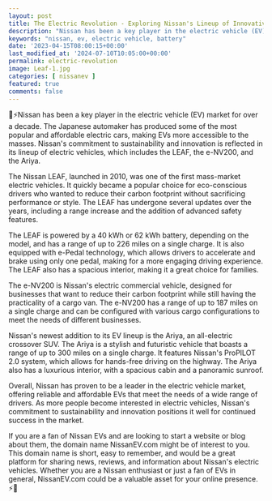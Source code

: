 ```yaml
---
layout: post
title: The Electric Revolution - Exploring Nissan's Lineup of Innovative EVs
description: "Nissan has been a key player in the electric vehicle (EV) market for over a decade. The Japanese automaker has produced some of the most popular and affordable electric cars, making EVs more accessible to the masses."
keywords: "nissan, ev, electric vehicle, battery"
date: '2023-04-15T08:00:15+00:00'
last_modified_at: '2024-07-10T10:05:00+00:00'
permalink: electric-revolution
image: Leaf-1.jpg
categories: [ nissanev ]
featured: true
comments: false 
---
```

🔌⚡️Nissan has been a key player in the electric vehicle (EV) market for over a decade. The Japanese automaker has produced some of the most popular and affordable electric cars, making EVs more accessible to the masses. Nissan's commitment to sustainability and innovation is reflected in its lineup of electric vehicles, which includes the LEAF, the e-NV200, and the Ariya.

The Nissan LEAF, launched in 2010, was one of the first mass-market electric vehicles. It quickly became a popular choice for eco-conscious drivers who wanted to reduce their carbon footprint without sacrificing performance or style. The LEAF has undergone several updates over the years, including a range increase and the addition of advanced safety features.

The LEAF is powered by a 40 kWh or 62 kWh battery, depending on the model, and has a range of up to 226 miles on a single charge. It is also equipped with e-Pedal technology, which allows drivers to accelerate and brake using only one pedal, making for a more engaging driving experience. The LEAF also has a spacious interior, making it a great choice for families.

The e-NV200 is Nissan's electric commercial vehicle, designed for businesses that want to reduce their carbon footprint while still having the practicality of a cargo van. The e-NV200 has a range of up to 187 miles on a single charge and can be configured with various cargo configurations to meet the needs of different businesses.

Nissan's newest addition to its EV lineup is the Ariya, an all-electric crossover SUV. The Ariya is a stylish and futuristic vehicle that boasts a range of up to 300 miles on a single charge. It features Nissan's ProPILOT 2.0 system, which allows for hands-free driving on the highway. The Ariya also has a luxurious interior, with a spacious cabin and a panoramic sunroof.

Overall, Nissan has proven to be a leader in the electric vehicle market, offering reliable and affordable EVs that meet the needs of a wide range of drivers. As more people become interested in electric vehicles, Nissan's commitment to sustainability and innovation positions it well for continued success in the market.

If you are a fan of Nissan EVs and are looking to start a website or blog about them, the domain name NissanEV.com might be of interest to you. This domain name is short, easy to remember, and would be a great platform for sharing news, reviews, and information about Nissan's electric vehicles. Whether you are a Nissan enthusiast or just a fan of EVs in general, NissanEV.com could be a valuable asset for your online presence. ⚡️🚀